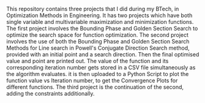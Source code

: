 This repository contains three projects that I did during my BTech, in Optimization Methods in Engineering. It has two projects which have both single variable and multivariable maximization and minimization functions. The first project involves the Bounding Phase and Golden Section Search to optimize the search space for function optimization. The second project involves the use of both the Bounding Phase and Golden Section Search Methods for Line search in Powell's Conjugate Direction Search method, provided with an initial point and a search direction. Then the final optimised value and point are printed out. The value of the function and its corresponding iteration number gets stored in a CSV file simultaneously as the algorithm evaluates. it is then uploaded to a Python Script to plot the function value vs Iteration number, to get the Convergence Plots for different functions. The third project is the continuation of the second, adding the constraints additionally.
